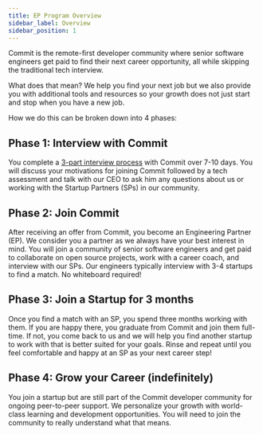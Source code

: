 ```yaml
---
title: EP Program Overview
sidebar_label: Overview
sidebar_position: 1
---
```


Commit is the remote-first developer community where senior software engineers get paid to find their next career opportunity, all while skipping the traditional tech interview.

What does that mean? We help you find your next job but we also provide you with additional tools and resources so your growth does not just start and stop when you have a new job. 

How we do this can be broken down into 4 phases:

## Phase 1: Interview with Commit

You complete a [3-part interview process](https://docs.commit.dev/eps/ep-applying#interview-process) with Commit over 7-10 days. You will discuss your motivations for joining Commit followed by a tech assessment and talk with our CEO to ask him any questions about us or working with the Startup Partners (SPs) in our community. 

## Phase 2: Join Commit

After receiving an offer from Commit, you become an Engineering Partner (EP). We consider you a partner as we always have your best interest in mind. You will join a community of senior software engineers and get paid to collaborate on open source projects, work with a career coach, and interview with our SPs. Our engineers typically interview with 3-4 startups to find a match. No whiteboard required! 

## Phase 3: Join a Startup for 3 months

Once you find a match with an SP, you spend three months working with them. If you are happy there, you graduate from Commit and join them full-time. If not, you come back to us and we will help you find another startup to work with that is better suited for your goals. Rinse and repeat until you feel comfortable and happy at an SP as your next career step!

## Phase 4: Grow your Career (indefinitely)

You join a startup but are still part of the Commit developer community for ongoing peer-to-peer support. We personalize your growth with world-class learning and development opportunities. You will need to join the community to really understand what that means. 
